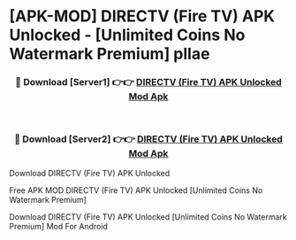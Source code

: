 # [APK-MOD] DIRECTV (Fire TV) APK Unlocked - [Unlimited Coins No Watermark Premium] pllae



<div align="center">
<h3>🔴 Download [Server1] 👉👉 <a href="https://momento.my/?title=DIRECTV_(Fire_TV)_APK_Unlocked">DIRECTV (Fire TV) APK Unlocked Mod Apk</a></h3><br>

<h3>🔴 Download [Server2] 👉👉 <a href="https://momento.my/?title=DIRECTV_(Fire_TV)_APK_Unlocked">DIRECTV (Fire TV) APK Unlocked Mod Apk</a></h3>
</div>



Download DIRECTV (Fire TV) APK Unlocked 

Free APK MOD DIRECTV (Fire TV) APK Unlocked [Unlimited Coins No Watermark Premium]

Download DIRECTV (Fire TV) APK Unlocked [Unlimited Coins No Watermark Premium] Mod For Android
